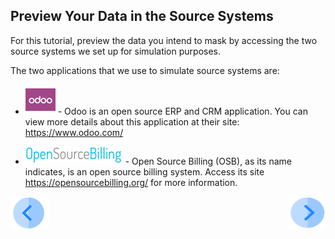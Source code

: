 ## Preview Your Data in the Source Systems

For this tutorial, preview the data you intend to mask by accessing the two source systems we set up for simulation purposes. 

The two applications that we use to simulate source systems are:

- ![image](../images/00_README_Odoo.png) - Odoo is an open source ERP and CRM application. You can view more details about this application at their site: https://www.odoo.com/

- ![image](../images/00_README_opensourcebilling_icon.png) - Open Source Billing (OSB), as its name indicates, is an open source billing system. Access its site https://opensourcebilling.org/ for more information.



[![Previous](../images/Previous.png)]( 03_01_Masking_Data_Tutorial.md)[<img align="right" width="60" height="54" src="../images/Next.png">](03_03_Masking_Login.md)
